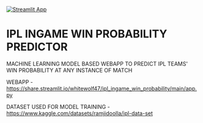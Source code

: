 [![Streamlit App](https://static.streamlit.io/badges/streamlit_badge_black_white.svg)](https://share.streamlit.io/whitewolf47/ipl_ingame_win_probability/main/app.py)

# IPL INGAME WIN PROBABILITY PREDICTOR
MACHINE LEARNING MODEL BASED WEBAPP TO PREDICT IPL TEAMS' WIN PROBABILITY AT ANY INSTANCE OF MATCH

WEBAPP - https://share.streamlit.io/whitewolf47/ipl_ingame_win_probability/main/app.py

DATASET USED FOR MODEL TRAINING - https://www.kaggle.com/datasets/ramjidoolla/ipl-data-set
